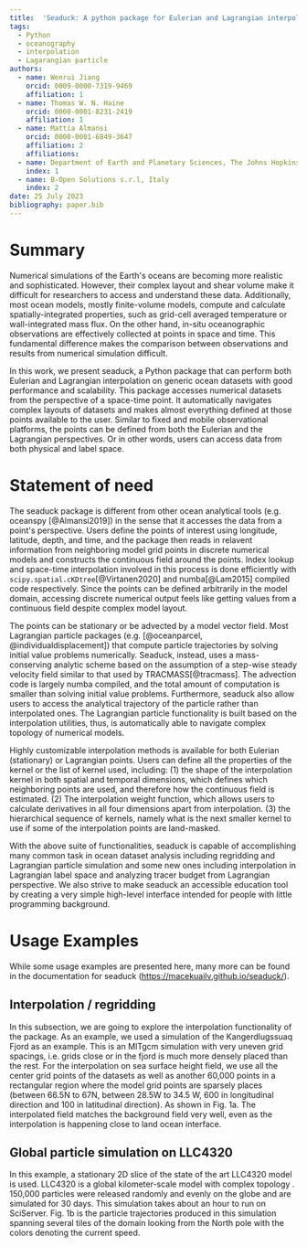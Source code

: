 ```yaml
---
title:  'Seaduck: A python package for Eulerian and Lagrangian interpolation on ocean datasets'
tags:
  - Python
  - oceanography
  - interpolation
  - Lagarangian particle
authors:
  - name: Wenrui Jiang
    orcid: 0009-0000-7319-9469
    affiliation: 1
  - name: Thomas W. N. Haine
    orcid: 0000-0001-8231-2419
    affiliation: 1
  - name: Mattia Almansi
    orcid: 0000-0001-6849-3647
    affiliation: 2
    affiliations:
  - name: Department of Earth and Planetary Sciences, The Johns Hopkins University
    index: 1
  - name: B-Open Solutions s.r.l, Italy
    index: 2
date: 25 July 2023
bibliography: paper.bib
---
```


# Summary

Numerical simulations of the Earth's oceans are becoming more realistic and sophisticated. However, their complex layout and shear volume make it difficult for researchers to access and understand these data. Additionally, most ocean models,  mostly finite-volume models, compute and calculate spatially-integrated properties, such as grid-cell averaged temperature or wall-integrated mass flux. On the other hand, in-situ oceanographic observations are effectively collected at points in space and time. This fundamental difference makes the comparison between observations and results from numerical simulation difficult.

In this work, we present seaduck, a Python package that can perform both Eulerian and Lagrangian interpolation on generic ocean datasets with good performance and scalability. This package accesses numerical datasets from the perspective of a space-time point. It automatically navigates complex layouts of datasets and makes almost everything defined at those points available to the user. Similar to fixed and mobile observational platforms, the points can be defined from both the Eulerian and the Lagrangian perspectives. Or in other words, users can  access data from both physical and label space.

# Statement of need

The seaduck package is different from other ocean analytical tools (e.g. oceanspy \[@Almansi2019\]) in the sense that it accesses the data from a point's perspective. Users define the points of interest using longitude, latitude, depth, and time, and the package then reads in relavent information from neighboring model grid points in discrete numerical models and constructs the continuous field around the points. Index lookup and space-time interpolation involved in this process is done efficiently with `scipy.spatial.cKDtree`[@Virtanen2020\] and numba\[@Lam2015\] compiled code respectively. Since the points can be defined arbitrarily in the model domain, accessing discrete numerical output feels like getting values from a continuous field despite complex model layout.

The points can be stationary or be advected by a model vector field. Most Lagrangian particle packages (e.g. [@oceanparcel, @individualdisplacement]) that compute particle trajectories by solving initial value problems numerically. Seaduck, instead, uses a mass-conserving analytic scheme based on the assumption of a step-wise steady velocity field similar to that used by TRACMASS\[@tracmass\]. The advection code is largely numba compiled, and the total amount of computation is smaller than solving initial value problems. Furthermore, seaduck also allow users to access the analytical trajectory of the particle rather than interpolated ones. The Lagrangian particle functionality is built based on the interpolation utilities, thus, is automatically able to navigate complex topology of numerical models.

Highly customizable interpolation methods is available for both Eulerian (stationary) or Lagrangian points. Users can define all the properties of the kernel or the list of kernel used, including: (1) the shape of the interpolation kernel in both spatial and temporal dimensions, which defines which neighboring points are used, and therefore how the continuous field is estimated. (2) The interpolation weight function, which allows users to calculate derivatives in all four dimensions apart from interpolation. (3) the hierarchical sequence of kernels, namely what is the next smaller kernel to use if some of the interpolation points are land-masked.

With the above suite of functionalities, seaduck is capable of accomplishing many common task in ocean dataset analysis including regridding and Lagrangian particle simulation and some new ones including interpolation in Lagrangian label space and analyzing tracer budget from Lagrangian perspective. We also strive to make seaduck an accessible education tool by creating a very simple high-level interface intended for people with little programming background.

# Usage Examples

While some usage examples are presented here, many more can be found in the documentation for seaduck (https://macekuailv.github.io/seaduck/).

## Interpolation / regridding

In this subsection, we are going to explore the interpolation functionality of the package. As an example, we used a simulation of the Kangerdlugssuaq Fjord as an example. This is an MITgcm simulation with very uneven grid spacings, i.e. grids close or in the fjord is much more densely placed than the rest. For the interpolation on sea surface height field, we use all the center grid points of the datasets as well as another 60,000 points in a rectangular region where the model grid points are sparsely places (between 66.5N to 67N, between 28.5W to 34.5 W, 600 in longitudinal direction and 100 in latitudinal direction). As shown in Fig. 1a. The interpolated field matches the background field very well, even as the interpolation is happening close to land ocean interface.

## Global particle simulation on LLC4320

In this example, a stationary 2D slice of the state of the art LLC4320 model is used. LLC4320 is a global kilometer-scale model with complex topology . 150,000 particles were released randomly and evenly on the globe and are simulated for 30 days. This simulation takes about an hour to run on SciServer. Fig. 1b is the particle trajectories produced in this simulation spanning several tiles of the domain looking from the North pole with the colors denoting the current speed.
